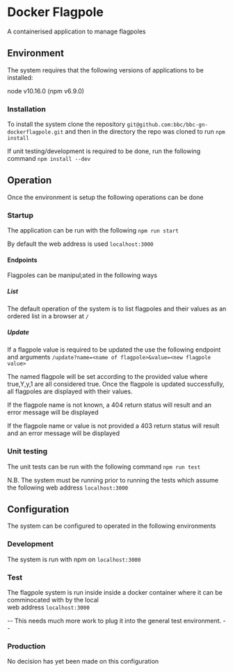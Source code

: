 # Docker Flagpole
A containerised application to manage flagpoles

## Environment
The system requires that the following versions of applications to be installed:

node v10.16.0 (npm v6.9.0)

### Installation
To install the system clone the repository ```git@github.com:bbc/bbc-gn-dockerflagpole.git``` and
then in the directory the repo was cloned to run ```npm install```

If unit testing/development is required to be done, run the following command ```npm install --dev```

## Operation
Once the environment is setup the following operations can be done

### Startup
The application can be run with the following ```npm run start```

By default the web address is used ```localhost:3000```

#### Endpoints
Flagpoles can be manipul;ated in the following ways

##### List
The default operation of the system is to list flagpoles and their values as an ordered list in a browser at ```/```

##### Update
If a flagpole value is required to be updated the use the following endpoint and arguments
```/update?name=<name of flagpole>&value=<new flagpole value>```

The named flagpole will be set according to the provided value where true,Y,y,1 are all considered true.
Once the flagpole is updated successfully, all flagpoles are displayed with their values.

If the flagpole name is not known, a 404 return status will result and an error message will be displayed

If the flagpole name or value is not provided a 403 return status will result and an error message will be displayed

### Unit testing
The unit tests can be run with the following command ```npm run test```

N.B. The system must be running prior to running the tests which assume the following web address ```localhost:3000```

## Configuration
The system can be configured to operated in the following environments 

### Development
The system is run with npm on ```localhost:3000```

### Test
The flagpole system is run inside inside a docker container where it can be comminocated with by the local  
web address ```localhost:3000```

--  This needs much more work to plug it into the general test environment. --

### Production
No decision has yet been made on this configuration
